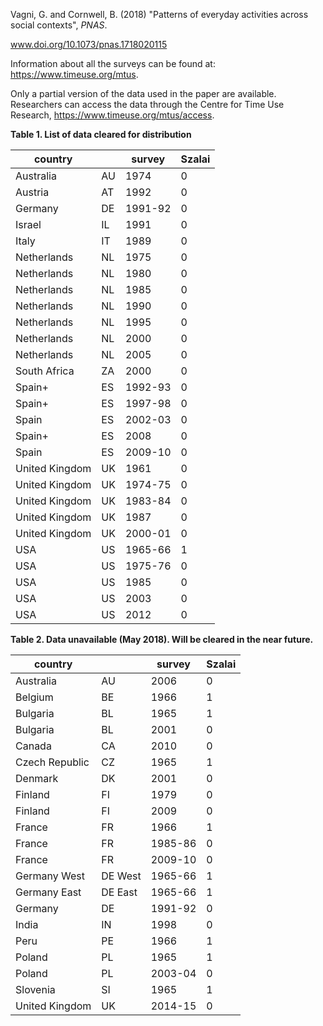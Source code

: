
Vagni, G. and Cornwell, B. (2018) "Patterns of everyday activities across social contexts", *PNAS*.  

www.doi.org/10.1073/pnas.1718020115

Information about all the surveys can be found at: https://www.timeuse.org/mtus. 

Only a partial version of the data used in the paper are available. Researchers can access the data through the Centre for Time Use Research, https://www.timeuse.org/mtus/access. 

**Table 1. List of data cleared for distribution**

| country     |             | survey      | Szalai    |
| --- | --- | --- | --- |
| Australia   | AU          | 1974        | 0           |
| Austria     | AT          | 1992        | 0           |
| Germany     | DE          | 1991-92     | 0           | 
| Israel      | IL          | 1991        | 0           | 
| Italy       | IT          | 1989        | 0           | 
| Netherlands | NL          | 1975        | 0           | 
| Netherlands | NL          | 1980        | 0           | 
| Netherlands | NL          | 1985        | 0           | 
| Netherlands | NL          | 1990        | 0           | 
| Netherlands | NL          | 1995        | 0           | 
| Netherlands | NL          | 2000        | 0           | 
| Netherlands | NL          | 2005        | 0           | 
| South Africa| ZA          | 2000        | 0           |
| Spain+      | ES          | 1992-93     | 0           |
| Spain+      | ES          | 1997-98     | 0           |
| Spain       | ES          | 2002-03     | 0           |
| Spain+      | ES          | 2008        | 0           |
| Spain       | ES          | 2009-10     | 0           |
| United Kingdom      | UK          | 1961        | 0           |
| United Kingdom      | UK          | 1974-75     | 0           |
| United Kingdom      | UK          | 1983-84     | 0           |
| United Kingdom      | UK          | 1987        | 0           |
| United Kingdom      | UK          | 2000-01     | 0           |
| USA         | US          | 1965-66     | 1           | 
| USA         | US          | 1975-76     | 0           | 
| USA         | US          | 1985        | 0           | 
| USA         | US          | 2003        | 0           | 
| USA         | US          | 2012        | 0           | 


**Table 2. Data unavailable (May 2018). Will be cleared in the near future.**

| country     |             | survey      | Szalai   |
| --- | --- | --- | --- |
| Australia| AU          | 2006        | 0           |
| Belgium | BE          | 1966        | 1           |
| Bulgaria | BL          | 1965        | 1           |
| Bulgaria | BL          | 2001        | 0           |
| Canada| CA          | 2010        | 0           |
| Czech Republic      | CZ          | 1965        | 1
| Denmark | DK          | 2001        | 0           |
| Finland | FI          | 1979        | 0           |
| Finland | FI          | 2009        | 0           |
| France  | FR          | 1966        | 1           |
| France  | FR          | 1985-86     | 0           |
| France  | FR          | 2009-10     | 0           |
| Germany West    | DE West     | 1965-66     | 1           |
| Germany East    | DE East     | 1965-66     | 1           |
| Germany     | DE          | 1991-92     | 0           | 
| India   | IN          | 1998        | 0           | 
| Peru    | PE          | 1966        | 1           | 
| Poland  | PL          | 1965        | 1           | 
| Poland  | PL          | 2003-04     | 0           | 
| Slovenia | SI          | 1965        | 1           |
| United Kingdom      | UK          | 2014-15     | 0          | 


